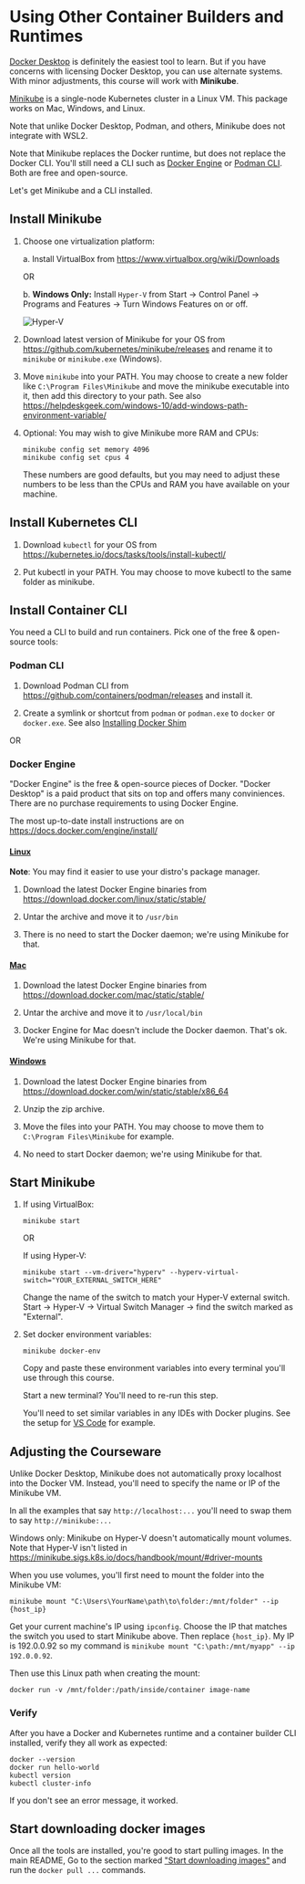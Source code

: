 Using Other Container Builders and Runtimes
===========================================

[Docker Desktop](README.md) is definitely the easiest tool to learn. But if you have concerns with licensing Docker Desktop, you can use alternate systems.  With minor adjustments, this course will work with **Minikube**.

[Minikube](https://github.com/kubernetes/minikube/) is a single-node Kubernetes cluster in a Linux VM.  This package works on Mac, Windows, and Linux.

Note that unlike Docker Desktop, Podman, and others, Minikube does not integrate with WSL2.

Note that Minikube replaces the Docker runtime, but does not replace the Docker CLI.  You'll still need a CLI such as [Docker Engine](https://docs.docker.com/engine/install/) or [Podman CLI](https://github.com/containers/podman).  Both are free and open-source.

Let's get Minikube and a CLI installed.


Install Minikube
----------------

1. Choose one virtualization platform:

   a. Install VirtualBox from https://www.virtualbox.org/wiki/Downloads

   OR

   b. **Windows Only:** Install `Hyper-V` from Start -> Control Panel -> Programs and Features -> Turn Windows Features on or off.

      ![Hyper-V](hyperv.png)

2. Download latest version of Minikube for your OS from https://github.com/kubernetes/minikube/releases and rename it to `minikube` or `minikube.exe` (Windows).

3. Move `minikube` into your PATH.  You may choose to create a new folder like `C:\Program Files\Minikube` and move the minikube executable into it, then add this directory to your path.  See also https://helpdeskgeek.com/windows-10/add-windows-path-environment-variable/

4. Optional: You may wish to give Minikube more RAM and CPUs:

   ```
   minikube config set memory 4096
   minikube config set cpus 4
   ```

   These numbers are good defaults, but you may need to adjust these numbers to be less than the CPUs and RAM you have available on your machine.


Install Kubernetes CLI
----------------------

1. Download `kubectl` for your OS from https://kubernetes.io/docs/tasks/tools/install-kubectl/

2. Put kubectl in your PATH.  You may choose to move kubectl to the same folder as minikube.


Install Container CLI
---------------------

You need a CLI to build and run containers.  Pick one of the free & open-source tools:

### Podman CLI

1. Download Podman CLI from https://github.com/containers/podman/releases and install it.

2. Create a symlink or shortcut from `podman` or `podman.exe` to `docker` or `docker.exe`.  See also [Installing Docker Shim](README.md#installing-docker-shim)

OR

### Docker Engine

"Docker Engine" is the free & open-source pieces of Docker.  "Docker Desktop" is a paid product that sits on top and offers many conviniences.  There are no purchase requirements to using Docker Engine.

The most up-to-date install instructions are on https://docs.docker.com/engine/install/

#### [Linux](https://docs.docker.com/engine/install/binaries/#install-daemon-and-client-binaries-on-linux)

**Note**: You may find it easier to use your distro's package manager.

1. Download the latest Docker Engine binaries from https://download.docker.com/linux/static/stable/

2. Untar the archive and move it to `/usr/bin`

3. There is no need to start the Docker daemon; we're using Minikube for that.


#### [Mac](https://docs.docker.com/engine/install/binaries/#install-client-binaries-on-macos)

1. Download the latest Docker Engine binaries from https://download.docker.com/mac/static/stable/

2. Untar the archive and move it to `/usr/local/bin`

3. Docker Engine for Mac doesn't include the Docker daemon.  That's ok.  We're using Minikube for that.


#### [Windows](https://docs.docker.com/engine/install/binaries/#install-server-and-client-binaries-on-windows)

1. Download the latest Docker Engine binaries from https://download.docker.com/win/static/stable/x86_64

2. Unzip the zip archive.

3. Move the files into your PATH.  You may choose to move them to `C:\Program Files\Minikube` for example.

4. No need to start Docker daemon; we're using Minikube for that.


Start Minikube
--------------

1. If using VirtualBox:

   ```
   minikube start
   ```

   OR

   If using Hyper-V:

   ```
   minikube start --vm-driver="hyperv" --hyperv-virtual-switch="YOUR_EXTERNAL_SWITCH_HERE"
   ```

   Change the name of the switch to match your Hyper-V external switch.  Start -> Hyper-V -> Virtual Switch Manager -> find the switch marked as "External".

2. Set docker environment variables:

   ```
   minikube docker-env
   ```

   Copy and paste these environment variables into every terminal you'll use through this course.

   Start a new terminal?  You'll need to re-run this step.

   You'll need to set similar variables in any IDEs with Docker plugins.  See the setup for [VS Code](https://code.visualstudio.com/remote/advancedcontainers/develop-remote-host#_a-basic-remote-example) for example.


Adjusting the Courseware
------------------------

Unlike Docker Desktop, Minikube does not automatically proxy localhost into the Docker VM.  Instead, you'll need to specify the name or IP of the Minikube VM.

In all the examples that say `http://localhost:...` you'll need to swap them to say `http://minikube:...`

Windows only: Minikube on Hyper-V doesn't automatically mount volumes.  Note that Hyper-V isn't listed in https://minikube.sigs.k8s.io/docs/handbook/mount/#driver-mounts

When you use volumes, you'll first need to mount the folder into the Minikube VM:

```
minikube mount "C:\Users\YourName\path\to\folder:/mnt/folder" --ip {host_ip}
```

Get your current machine's IP using `ipconfig`. Choose the IP that matches the switch you used to start Minikube above.  Then replace `{host_ip}`.  My IP is 192.0.0.92 so my command is `minikube mount "C:\path:/mnt/myapp" --ip 192.0.0.92`.

Then use this Linux path when creating the mount:

```
docker run -v /mnt/folder:/path/inside/container image-name
```


### Verify

After you have a Docker and Kubernetes runtime and a container builder CLI installed, verify they all work as expected:

```
docker --version
docker run hello-world
kubectl version
kubectl cluster-info
```

If you don't see an error message, it worked.

Start downloading docker images
-------------------------------

Once all the tools are installed, you're good to start pulling images.  In the main README, Go to the section marked ["Start downloading images"](README.md#start-downloading-docker-images) and run the `docker pull ...` commands.

